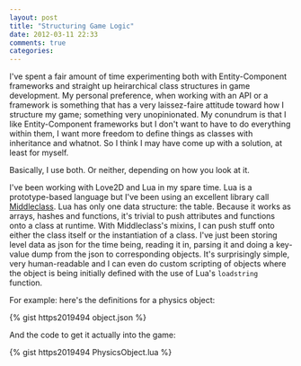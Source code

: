 ```yaml
---
layout: post
title: "Structuring Game Logic"
date: 2012-03-11 22:33
comments: true
categories: 
---
```

I've spent a fair amount of time experimenting both with Entity-Component frameworks and straight up heirarchical class structures in game development. My personal preference, when working with an API or a framework is something that has a very laissez-faire attitude toward how I structure my game; something very unopinionated. My conundrum is that I like Entity-Component frameworks but I don't want to have to do everything within them, I want more freedom to define things as classes with inheritance and whatnot. So I think I may have come up with a solution, at least for myself.<!--more-->

Basically, I use both. Or neither, depending on how you look at it.

I've been working with Love2D and Lua in my spare time. Lua is a prototype-based language but I've been using an excellent library call <a href="https://github.com/kikito/middleclass">Middleclass</a>. Lua has only one data structure: the table. Because it works as arrays, hashes and functions, it's trivial to push attributes and functions onto a class at runtime. With Middleclass's mixins, I can push stuff onto either the class itself or the instantiation of a class. I've just been storing level data as json for the time being, reading it in, parsing it and doing a key-value dump from the json to corresponding objects. It's surprisingly simple, very human-readable and I can even do custom scripting of objects where the object is being initially defined with the use of Lua's <code>loadstring</code> function.

For example: here's the definitions for a physics object:

{% gist https2019494 object.json %}

And the code to get it actually into the game:

{% gist https2019494 PhysicsObject.lua %}
